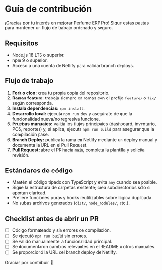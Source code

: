 # Guía de contribución

¡Gracias por tu interés en mejorar Perfume ERP Pro! Sigue estas pautas para mantener un flujo de trabajo ordenado y seguro.

## Requisitos

- Node.js 18 LTS o superior.
- npm 9 o superior.
- Acceso a una cuenta de Netlify para validar branch deploys.

## Flujo de trabajo

1. **Fork o clon:** crea tu propia copia del repositorio.
2. **Ramas feature:** trabaja siempre en ramas con el prefijo `feature/` o `fix/` según corresponda.
3. **Instala dependencias:** `npm install`.
4. **Desarrollo local:** ejecuta `npm run dev` y asegúrate de que la funcionalidad nueva/no regresiva funcione.
5. **Pruebas manuales:** valida los flujos principales (dashboard, inventario, POS, reportes) y, si aplica, ejecuta `npm run build` para asegurar que la compilación pase.
6. **Branch Deploy:** publica la rama en Netlify mediante un deploy manual y documenta la URL en el Pull Request.
7. **Pull Request:** abre el PR hacia `main`, completa la plantilla y solicita revisión.

## Estándares de código

- Mantén el código tipado con TypeScript y evita `any` cuando sea posible.
- Sigue la estructura de carpetas existente; crea subdirectorios sólo si aportan claridad.
- Prefiere funciones puras y hooks reutilizables sobre lógica duplicada.
- No subas archivos generados (`dist/`, `node_modules/`, etc.).

## Checklist antes de abrir un PR

- [ ] Código formateado y sin errores de compilación.
- [ ] Se ejecutó `npm run build` sin errores.
- [ ] Se validó manualmente la funcionalidad principal.
- [ ] Se documentaron cambios relevantes en el README u otros manuales.
- [ ] Se proporcionó la URL del branch deploy de Netlify.

Gracias por contribuir 💙
